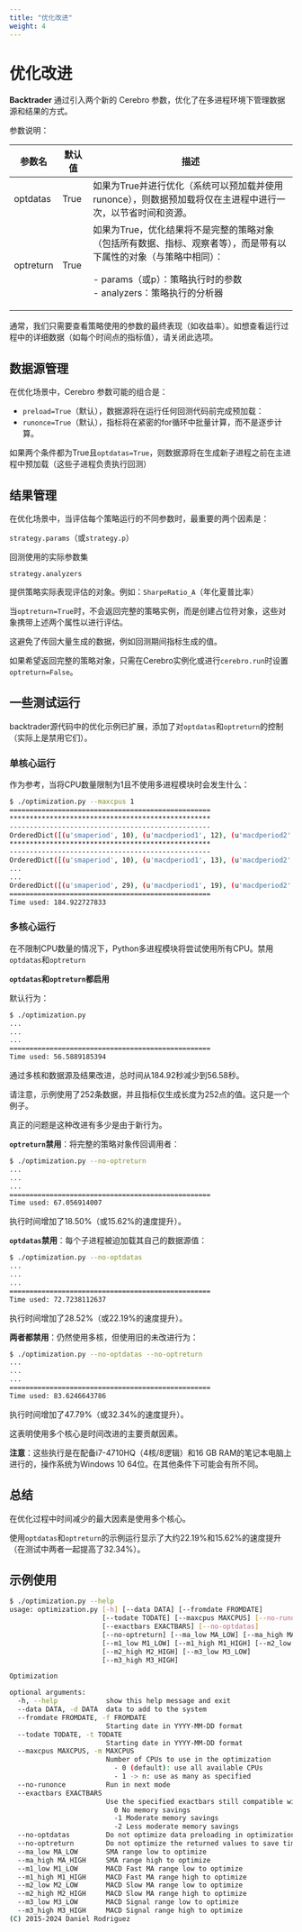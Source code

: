 ```yaml
---
title: "优化改进"
weight: 4
---
```


# 优化改进

**Backtrader** 通过引入两个新的 Cerebro 参数，优化了在多进程环境下管理数据源和结果的方式。

参数说明：

| 参数名   | 默认值 | 描述                                                               |
|----------|--------|--------------------------------------------------------------------|
| optdatas | True   | 如果为True并进行优化（系统可以预加载并使用runonce），则数据预加载将仅在主进程中进行一次，以节省时间和资源。 |
| optreturn | True   | 如果为True，优化结果将不是完整的策略对象（包括所有数据、指标、观察者等），而是带有以下属性的对象（与策略中相同）：<ul style="list-style-type: none; padding-left: 0;"><li>- params（或p）：策略执行时的参数</li><li>- analyzers：策略执行的分析器</li></ul> |

通常，我们只需要查看策略使用的参数的最终表现（如收益率）。如想查看运行过程中的详细数据（如每个时间点的指标值），请关闭此选项。

## 数据源管理

在优化场景中，Cerebro 参数可能的组合是：

- `preload=True`（默认），数据源将在运行任何回测代码前完成预加载：
- `runonce=True`（默认），指标将在紧密的for循环中批量计算，而不是逐步计算。

如果两个条件都为True且`optdatas=True`，则数据源将在生成新子进程之前在主进程中预加载（这些子进程负责执行回测）

## 结果管理

在优化场景中，当评估每个策略运行的不同参数时，最重要的两个因素是：

`strategy.params`（或`strategy.p`）

回测使用的实际参数集

`strategy.analyzers`

提供策略实际表现评估的对象。例如：`SharpeRatio_A`（年化夏普比率）

当`optreturn=True`时，不会返回完整的策略实例，而是创建占位符对象，这些对象携带上述两个属性以进行评估。

这避免了传回大量生成的数据，例如回测期间指标生成的值。

如果希望返回完整的策略对象，只需在Cerebro实例化或进行`cerebro.run`时设置`optreturn=False`。

## 一些测试运行

backtrader源代码中的优化示例已扩展，添加了对`optdatas`和`optreturn`的控制（实际上是禁用它们）。

### 单核心运行

作为参考，当将CPU数量限制为1且不使用多进程模块时会发生什么：

```sh
$ ./optimization.py --maxcpus 1
==================================================
**************************************************
--------------------------------------------------
OrderedDict([(u'smaperiod', 10), (u'macdperiod1', 12), (u'macdperiod2', 26), (u'macdperiod3', 9)])
**************************************************
--------------------------------------------------
OrderedDict([(u'smaperiod', 10), (u'macdperiod1', 13), (u'macdperiod2', 26), (u'macdperiod3', 9)])
...
...
OrderedDict([(u'smaperiod', 29), (u'macdperiod1', 19), (u'macdperiod2', 29), (u'macdperiod3', 14)])
==================================================
Time used: 184.922727833
```

### 多核心运行

在不限制CPU数量的情况下，Python多进程模块将尝试使用所有CPU。禁用`optdatas`和`optreturn`

**`optdatas`和`optreturn`都启用**

默认行为：

```sh
$ ./optimization.py
...
...
...
==================================================
Time used: 56.5889185394
```

通过多核和数据源及结果改进，总时间从184.92秒减少到56.58秒。

请注意，示例使用了252条数据，并且指标仅生成长度为252点的值。这只是一个例子。

真正的问题是这种改进有多少是由于新行为。

**`optreturn`禁用**：将完整的策略对象传回调用者：

```sh
$ ./optimization.py --no-optreturn
...
...
...
==================================================
Time used: 67.056914007
```

执行时间增加了18.50%（或15.62%的速度提升）。

**`optdatas`禁用**：每个子进程被迫加载其自己的数据源值：

```sh
$ ./optimization.py --no-optdatas
...
...
...
==================================================
Time used: 72.7238112637
```

执行时间增加了28.52%（或22.19%的速度提升）。

**两者都禁用**：仍然使用多核，但使用旧的未改进行为：

```sh
$ ./optimization.py --no-optdatas --no-optreturn
...
...
...
==================================================
Time used: 83.6246643786
```

执行时间增加了47.79%（或32.34%的速度提升）。

这表明使用多个核心是时间改进的主要贡献因素。

**注意**：这些执行是在配备i7-4710HQ（4核/8逻辑）和16 GB RAM的笔记本电脑上进行的，操作系统为Windows 10 64位。在其他条件下可能会有所不同。

## 总结

在优化过程中时间减少的最大因素是使用多个核心。

使用`optdatas`和`optreturn`的示例运行显示了大约22.19%和15.62%的速度提升（在测试中两者一起提高了32.34%）。

## 示例使用

```sh
$ ./optimization.py --help
usage: optimization.py [-h] [--data DATA] [--fromdate FROMDATE]
                       [--todate TODATE] [--maxcpus MAXCPUS] [--no-runonce]
                       [--exactbars EXACTBARS] [--no-optdatas]
                       [--no-optreturn] [--ma_low MA_LOW] [--ma_high MA_HIGH]
                       [--m1_low M1_LOW] [--m1_high M1_HIGH] [--m2_low M2_LOW]
                       [--m2_high M2_HIGH] [--m3_low M3_LOW]
                       [--m3_high M3_HIGH]

Optimization

optional arguments:
  -h, --help            show this help message and exit
  --data DATA, -d DATA  data to add to the system
  --fromdate FROMDATE, -f FROMDATE
                        Starting date in YYYY-MM-DD format
  --todate TODATE, -t TODATE
                        Starting date in YYYY-MM-DD format
  --maxcpus MAXCPUS, -m MAXCPUS
                        Number of CPUs to use in the optimization
                          - 0 (default): use all available CPUs
                          - 1 -> n: use as many as specified
  --no-runonce          Run in next mode
  --exactbars EXACTBARS
                        Use the specified exactbars still compatible with preload
                          0 No memory savings
                          -1 Moderate memory savings
                          -2 Less moderate memory savings
  --no-optdatas         Do not optimize data preloading in optimization
  --no-optreturn        Do not optimize the returned values to save time
  --ma_low MA_LOW       SMA range low to optimize
  --ma_high MA_HIGH     SMA range high to optimize
  --m1_low M1_LOW       MACD Fast MA range low to optimize
  --m1_high M1_HIGH     MACD Fast MA range high to optimize
  --m2_low M2_LOW       MACD Slow MA range low to optimize
  --m2_high M2_HIGH     MACD Slow MA range high to optimize
  --m3_low M3_LOW       MACD Signal range low to optimize
  --m3_high M3_HIGH     MACD Signal range high to optimize
(C) 2015-2024 Daniel Rodriguez
```
